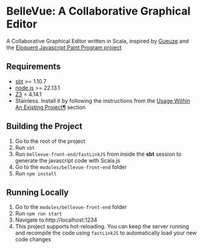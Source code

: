 # BelleVue: A Collaborative Graphical Editor

A Collaborative Graphical Editor written in Scala, inspired by [Gueuze](https://dl.acm.org/doi/10.5555/1894424.1894431) and the [Eloquent Javascript Paint Program project](https://eloquentjavascript.net/2nd_edition/19_paint.html)

## Requirements

* [sbt](https://www.scala-sbt.org/) >= 1.10.7
* [node.js](https://nodejs.org/en) >= 22.13.1
* [Z3](https://github.com/Z3Prover/z3) = 4.14.1
* Stainless. Install it by following the instructions from the [Usage Within An Existing Project¶](https://epfl-lara.github.io/stainless/installation.html#usage-within-an-existing-project) section

## Building the Project

1. Go to the root of the project
2. Run `sbt`
3. Run `bellevue-front-end/fastLinkJS` from inside the **sbt** session to generate the javascript code with Scala.js
3. Go to the `modules/bellevue-front-end` folder
4. Run `npm install`

## Running Locally

1. Go to the `modules/bellevue-front-end` folder
2. Run `npm run start`
3. Navigate to http://localhost:1234
4. This project supports hot-reloading. You can keep the server running and recompile the code using `fastLinkJS` to automatically load your new code changes
